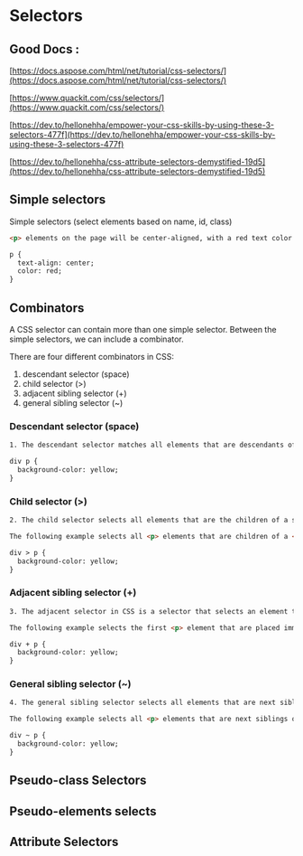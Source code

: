 # Selectors

## Good Docs :

[https://docs.aspose.com/html/net/tutorial/css-selectors/](https://docs.aspose.com/html/net/tutorial/css-selectors/)

[https://www.quackit.com/css/selectors/](https://www.quackit.com/css/selectors/)

[https://dev.to/hellonehha/empower-your-css-skills-by-using-these-3-selectors-477f](https://dev.to/hellonehha/empower-your-css-skills-by-using-these-3-selectors-477f)

[https://dev.to/hellonehha/css-attribute-selectors-demystified-19d5](https://dev.to/hellonehha/css-attribute-selectors-demystified-19d5)

## Simple selectors

Simple selectors (select elements based on name, id, class)

```Html
<p> elements on the page will be center-aligned, with a red text color:

p {
  text-align: center;
  color: red;
}

```

## Combinators

A CSS selector can contain more than one simple selector. Between the simple selectors, we can include a combinator.

There are four different combinators in CSS:

1. descendant selector (space)
2. child selector (>)
3. adjacent sibling selector (+)
4. general sibling selector (~)

### Descendant selector (space)

```Html
1. The descendant selector matches all elements that are descendants of a specified element.

div p {
  background-color: yellow;
}

```

### Child selector (>)

```Html
2. The child selector selects all elements that are the children of a specified element.

The following example selects all <p> elements that are children of a <div> element:

div > p {
  background-color: yellow;
}

```

### Adjacent sibling selector (+)

```Html
3. The adjacent selector in CSS is a selector that selects an element that is immediately adjacent (i.e., comes right after) to another element. The adjacent selector is represented by the plus sign (+) and is used to select the first element that immediately follows the specified element.

The following example selects the first <p> element that are placed immediately after <div> elements:

div + p {
  background-color: yellow;
}
```

### General sibling selector (~)

```HTML
4. The general sibling selector selects all elements that are next siblings of a specified element.

The following example selects all <p> elements that are next siblings of <div> elements:

div ~ p {
  background-color: yellow;
}
```

## Pseudo-class Selectors

## Pseudo-elements selects

## Attribute Selectors

